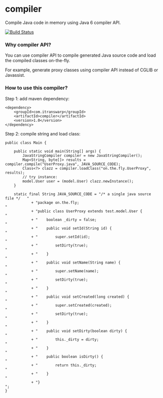 # compiler

Compile Java code in memory using Java 6 compiler API.

[![Build Status](https://travis-ci.org/michaelliao/compiler.svg?branch=master)](https://travis-ci.org/michaelliao/compiler)

### Why compiler API?

You can use compiler API to compile generated Java source code and load the compiled classes on-the-fly.

For example, generate proxy classes using compiler API instead of CGLIB or Javassist.

### How to use this compiler?

Step 1: add maven dependency:

```
<dependency>
    <groupId>com.itranswarp</groupId>
    <artifactId>compiler</artifactId>
    <version>1.0</version>
</dependency>
```

Step 2: compile string and load class:

```
public class Main {

    public static void main(String[] args) {
        JavaStringCompiler compiler = new JavaStringCompiler();
        Map<String, byte[]> results = compiler.compile("UserProxy.java", JAVA_SOURCE_CODE);
        Class<?> clazz = compiler.loadClass("on.the.fly.UserProxy", results);
        // try instance:
        model.User user = (model.User) clazz.newInstance();
    }

    static final String JAVA_SOURCE_CODE = "/* a single java source file */   "
            + "package on.the.fly;                                            "
            + "public class UserProxy extends test.model.User {                     "
            + "    boolean _dirty = false;                                    "
            + "    public void setId(String id) {                             "
            + "        super.setId(id);                                       "
            + "        setDirty(true);                                        "
            + "    }                                                          "
            + "    public void setName(String name) {                         "
            + "        super.setName(name);                                   "
            + "        setDirty(true);                                        "
            + "    }                                                          "
            + "    public void setCreated(long created) {                     "
            + "        super.setCreated(created);                             "
            + "        setDirty(true);                                        "
            + "    }                                                          "
            + "    public void setDirty(boolean dirty) {                      "
            + "        this._dirty = dirty;                                   "
            + "    }                                                          "
            + "    public boolean isDirty() {                                 "
            + "        return this._dirty;                                    "
            + "    }                                                          "
            + "}                                                              ";
}
```
